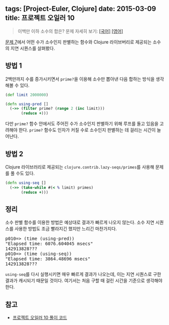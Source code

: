 tags: [Project-Euler, Clojure]
date: 2015-03-09
title: 프로젝트 오일러 10
---
> 이백만 이하 소수의 합은?
> 문제 자세히 보기: [[국어]](http://euler.synap.co.kr/prob_detail.php?id=10) [[영어]](https://projecteuler.net/problem=10)

[문제 7](/2015/02/10/project-euler-007/)에서 어떤 수가 소수인지 판별하는 함수와 Clojure 라이브버리로 제공되는 소수의 지연 시퀀스를 살펴봤다.<!--more-->

## 방법 1
2백만까지 수를 증가시키면서 `prime?`을 이용해 소수만 뽑아낸 다음 합하는 방식을 생각해볼 수 있다.

```clojure
(def limit 2000000)

(defn using-pred []
  (->> (filter prime? (range 2 (inc limit)))
       (reduce +)))
```

다만 `prime?` 함수 안에서도 주어진 수가 소수인지 판별하기 위해 루프를 돌고 있음을 고려해야 한다. `prime?` 함수도 인자가 커질 수로 소수인지 판별하는 데 걸리는 시간이 늘어난다.

## 방법 2
Clojure 라이브러리로 제공되는 `clojure.contrib.lazy-seqs/primes`를 사용해 문제를 풀 수도 있다.

```clojure
(defn using-seq []
  (->> (take-while #(< % limit) primes)
       (reduce +)))
```

## 정리
소수 판별 함수를 이용한 방법은 예상대로 결과가 빠르게 나오지 않는다. 소수 지연 시퀀스를 사용한 방법도 조금 빨라지긴 했지만 느리긴 마찬가지다.

<pre class="console">
p010=> (time (using-pred))
"Elapsed time: 6076.604045 msecs"
142913828???
p010=> (time (using-seq))
"Elapsed time: 3864.48696 msecs"
142913828???
</pre>

`using-seq`를 다시 실행시키면 매우 빠르게 결과가 나오는데, 이는 지연 시퀀스로 구한 결과가 캐시되기 때문일 것이다. 여기서는 처음 구할 때 걸린 시간을 기준으로 생각해야 한다.

## 참고
* [프로젝트 오일러 10 풀이 코드](https://github.com/ntalbs/euler/blob/master/src/p010.clj)
